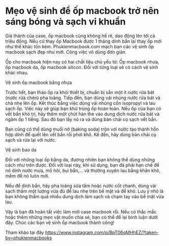 # Mẹo vệ sinh để ốp macbook trở nên sáng bóng và sạch vi khuẩn
Giá thành của case, ốp macbook cũng không hề rẻ, dao động lên tới cả triệu đồng. Nếu cứ thay ốp Macbook được 1 tháng dính bẩn lại thay ốp mới như thế khác tốn kém. Phukienmacbook.com mạch bạn các vệ sinh ốp macbook sạch đẹp như mới. Công việc vô dùng đơn giản.

Ốp cho macbook hiện nay có hai chất liệu chủ yếu từ: Ốp macbook nhưa, ốp macbook da, ốp macbook silicon. Đối với từng loại sẽ có cách vệ sinh khác nhau.

Vệ sinh ốp macbook bằng nhựa

Trước hết, bạn tháo ốp ra khỏi thiết bị, chuẩn bị sẵn một ít nước rửa bát (nước rửa chén) pha loãng. Tiếp đến, bạn dùng vải nhúng nước rửa bát và chà nhẹ lên ốp. Kết thúc bằng việc dùng vải nhúng cồn isopropyl và lau sạch ốp. Việc này sẽ giúp bạn khử trùng ốp hoàn toàn. Nếu ốp của bạn có vết bẩn khó trị, hãy thêm một chút hàn the vào dung dịch nước rửa bát và ngâm ốp 1 tiếng. Sau đó bạn lấy nó ra và dùng bàn chải cọ sạch vết bẩn.

Bạn cũng có thể dùng muối nở (baking soda) trộn vơi nước tạo thành hỗn hợp dính để quết lên vết bẩn rồi phơi khô. Kế đến, hãy dùng bàn chải cọ sạch và rửa lại với nước.

Vệ sinh bao da

Đối với những loại ốp bằng da, đương nhiên bạn không thể dùng những cách như trên được. Đối với loại này, khi sử dụng, bạn đã phải hạn chế để nó dính nước mưa, mồ hôi, bụi bẩn,… và thường xuyên lau bằng khăn khô, mềm để nó luôn mới.

Nếu để dính bẩn, hãy pha loãng sữa tắm hoặc nước cốt chanh, dùng vải sạch thấm một lượng vừa đủ để lau nhẹ trên bề mặt và để khô. Lưu ý nhỏ là bạn không thấm quá nhiều dung dịch làm sạch và chạm tay vào bề mặt vừa lau.

Vậy là bạn đã hoàn tất việc làm mới case macbook rồi. Nếu có thắc mắc hoặc thêm những mẹo vặt muốn chia sẻ, bạn có thể để lại bình luận dưới đây. Chúc các bạn vệ sinh ốp macbook thành công!

Tham khảo tại đây https://www.instagram.com/p/BpT06qMHhEZ/?taken-by=phukienmacbooks
